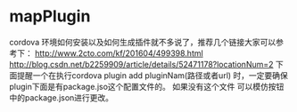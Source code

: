 # mapPlugin
cordova 环境如何安装以及如何生成插件就不多说了，推荐几个链接大家可以参考下：
http://www.2cto.com/kf/201604/499398.html
http://blog.csdn.net/b2259909/article/details/52471178?locationNum=2 
下面提醒一个在执行cordova plugin add pluginNam(路径或者url) 时，一定要确保plugin下面是有package.jso这个配置文件的。
如果没有这个文件 可以模仿按钮中的package.json进行更改。

